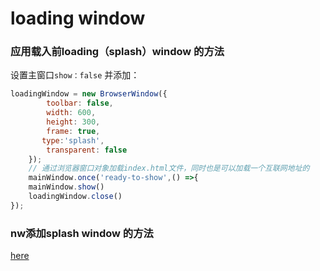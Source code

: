 # loading window

### 应用载入前loading（splash）window 的方法
设置主窗口`show：false` 并添加：
```javascript    
loadingWindow = new BrowserWindow({
        toolbar: false,
        width: 600,
        height: 300,
        frame: true,
       type:'splash',
        transparent: false
    });
    // 通过浏览器窗口对象加载index.html文件，同时也是可以加载一个互联网地址的
    mainWindow.once('ready-to-show',() =>{
    mainWindow.show()
    loadingWindow.close()
});
```
### nw添加splash window 的方法
[here](http://stackoverflow.com/questions/34735806/how-to-create-loading-screen-for-node-webkit)
